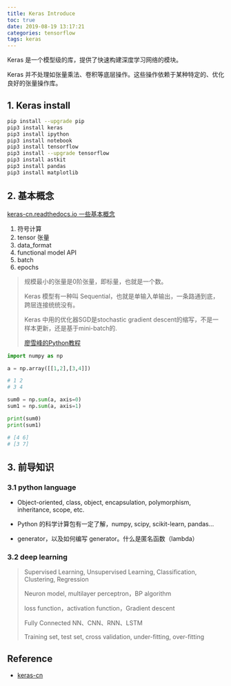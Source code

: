 ```yaml
---
title: Keras Introduce
toc: true
date: 2019-08-19 13:17:21
categories: tensorflow
tags: keras
---
```


Keras 是一个模型级的库，提供了快速构建深度学习网络的模块。

Keras 并不处理如张量乘法、卷积等底层操作。这些操作依赖于某种特定的、优化良好的张量操作库。

<!-- more -->

## 1. Keras install

```bash
pip install --upgrade pip
pip3 install keras
pip3 install ipython
pip3 install notebook
pip3 install tensorflow
pip3 install --upgrade tensorflow
pip3 install astkit
pip3 install pandas
pip3 install matplotlib
```

## 2. 基本概念

[keras-cn.readthedocs.io 一些基本概念](https://keras-cn.readthedocs.io/en/latest/for_beginners/concepts/)

1. 符号计算
2. tensor 张量
3. data_format
4. functional model API
5. batch
6. epochs

> 规模最小的张量是0阶张量，即标量，也就是一个数。
> 
> Keras 模型有一种叫 Sequential，也就是单输入单输出，一条路通到底，跨层连接统统没有。
> 
> Keras 中用的优化器SGD是stochastic gradient descent的缩写，不是一样本更新，还是基于mini-batch的.
> 
> [廖雪峰的Python教程](http://www.liaoxuefeng.com/wiki/0014316089557264a6b348958f449949df42a6d3a2e542c000)

```py
import numpy as np

a = np.array([[1,2],[3,4]])

# 1 2
# 3 4

sum0 = np.sum(a, axis=0)
sum1 = np.sum(a, axis=1)

print(sum0)
print(sum1)

# [4 6]
# [3 7]
```

## 3. 前导知识

### 3.1 python language

- Object-oriented,  class, object, encapsulation, polymorphism, inheritance, scope, etc.

- Python 的科学计算包有一定了解，numpy, scipy, scikit-learn, pandas...

- generator，以及如何编写 generator。什么是匿名函数（lambda）

### 3.2 deep learning

> Supervised Learning, Unsupervised Learning, Classification, Clustering, Regression
>
> Neuron model, multilayer perceptron，BP algorithm
>
> loss function，activation function，Gradient descent
>
> Fully Connected NN、CNN、RNN、LSTM
>
> Training set, test set, cross validation, under-fitting, over-fitting

## Reference

- [keras-cn][1]

[1]: https://keras-cn.readthedocs.io/en/latest/backend/